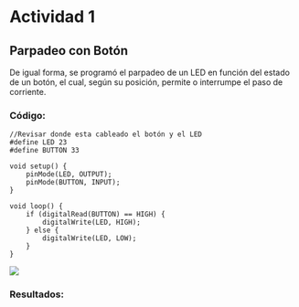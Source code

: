 # Actividad 1


## Parpadeo con Botón

De igual forma, se programó el parpadeo de un LED en función del estado de un botón, el cual, según su posición, permite o interrumpe el paso de corriente.

### Código: 

```codigo
//Revisar donde esta cableado el botón y el LED
#define LED 23
#define BUTTON 33

void setup() {
    pinMode(LED, OUTPUT);
    pinMode(BUTTON, INPUT);
}

void loop() {
    if (digitalRead(BUTTON) == HIGH) {
        digitalWrite(LED, HIGH);
    } else {
        digitalWrite(LED, LOW);
    }
}
```
 ![](https://anapaumen168.github.io/miportafolio_mecatronica/Introducci%C3%B3n%20a%20la%20Mecatr%C3%B3nica/imagenes/button_blink_wiring.png)

### Resultados: